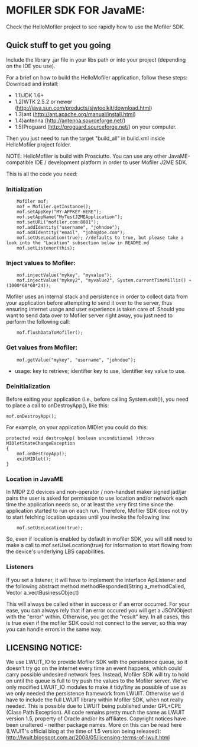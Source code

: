 # MOFILER SDK FOR JavaME:

Check the HelloMofiler project to see rapidly how to use the Mofiler SDK.


## Quick stuff to get you going

Include the library .jar file in your libs path or into your project (depending on the IDE you use). 

For a brief on how to build the HelloMofiler application, follow these steps:
Download and install:
- 1.1)JDK 1.6+
- 1.2)WTK 2.5.2 or newer (http://java.sun.com/products/sjwtoolkit/download.html)
- 1.3)ant (http://ant.apache.org/manual/install.html)
- 1.4)antenna (http://antenna.sourceforge.net/)
- 1.5)Proguard (http://proguard.sourceforge.net/)
on your computer.

Then you just need to run the target "build_all" in build.xml inside HelloMofiler project folder.

NOTE: HelloMofiler is build with Prosciutto. You can use any other JavaME-compatible IDE / development platform in order to user Mofiler J2ME SDK.

This is all the code you need:

### Initialization

        Mofiler mof;
        mof = Mofiler.getInstance();
        mof.setAppKey("MY-APPKEY-HERE");
        mof.setAppName("MyTestJ2MEApplication");
        mof.setURL("mofiler.com:8081");
        mof.addIdentity("username", "johndoe");
        mof.addIdentity("email", "john@doe.com");
        mof.setUseLocation(true); //defaults to true, but please take a look into the "Location" subsection below in README.md
        mof.setListener(this);

### Inject values to Mofiler:

  		mof.injectValue("mykey", "myvalue");
        mof.injectValue("mykey2", "myvalue2", System.currentTimeMillis() + (1000*60*60*24));

Mofiler uses an internal stack and persistence in order to collect data from your application before attempting to send it over to the server, thus
ensuring internet usage and user experience is taken care of.
Should you want to send data over to Mofiler server right away, you just need to perform the following call:

        mof.flushDataToMofiler();


### Get values from Mofiler:

        mof.getValue("mykey", "username", "johndoe");

- usage: key to retrieve; identifier key to use, identifier key value to use.

### Deinitialization

Before exiting your application (i.e., before calling System.exit()), you need to place a call to onDestroyApp(), like this:

	mof.onDestroyApp();

For example, on your application MIDlet you could do this:

    protected void destroyApp( boolean unconditional )throws MIDletStateChangeException
    {
        mof.onDestroyApp();
        exitMIDlet();
    }


### Location in JavaME

In MIDP 2.0 devices and non-operator / non-handset maker signed jad/jar pairs the user is asked for permission to use location and/or network each time the application needs so, or at least the very first time since the application started to run on each run. Therefore, Mofiler SDK does not try to start fetching
location updates until you invoke the following line:

        mof.setUseLocation(true);

So, even if location is enabled by default in mofiler SDK, you will still need to make a call to mof.setUseLocation(true) for information to start flowing from the device's underlying LBS capabilities.


### Listeners

If you set a listener, it will have to implement the interface ApiListener and the following abstract method
		methodResponded(String a_methodCalled, Vector a_vectBusinessObject)

This will always be called either in success or if an error occurred. For your ease, you can always rely that
if an error occured you will get a JSONObject with the "error" within.
Otherwise, you get the "result" key.
In all cases, this is true even if the mofiler SDK could not connect to the server, so this way you can handle errors
in the same way.


## LICENSING NOTICE: 

We use LWUIT_IO to provide Mofiler SDK with the persistence queue, so it doesn't try go on the internet every time an event happens, which could carry possible undesired network fees.
Instead, Mofiler SDK will try to hold on until the queue is full to try push the values to the Mofiler server.
We've only modified LWUIT_IO modules to make it tidy/tiny as possible of use as we only needed the persistence framework from LWUIT. Otherwise we'd have to include the full LWUIT
library within Mofiler SDK, when not really needed.
This is possible due to LWUIT being published under GPL+CPE (Class Path Exception). All code remains pretty much the same as LWUIT version 1.5, property of Oracle 
and/or its affiliates. Copyright notices have been unaltered - neither package names.
More on this can be read here (LWUIT's official blog at the time of 1.5 version being released): http://lwuit.blogspot.com.ar/2008/05/licensing-terms-of-lwuit.html

